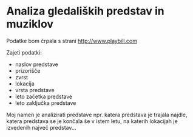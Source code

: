 # Analiza gledaliških predstav in muziklov

Podatke bom črpala s strani http://www.playbill.com

Zajeti podatki:
* naslov predstave
* prizorišče
* zvrst
* lokacija
* vrsta predstave
* leto začetka predstave
* leto zaključka predstave

Moj namen je analizirati predstave npr. katera predstava je trajala najdle, katera predstava se je končala še v istem letu, na katerih lokacijah je izvedenih največ predstav...
